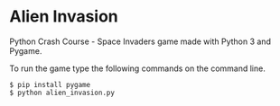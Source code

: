 # Alien Invasion
Python Crash Course - Space Invaders game made with Python 3 and Pygame.

To run the game type the following commands on the command line.

```
$ pip install pygame
$ python alien_invasion.py
```


